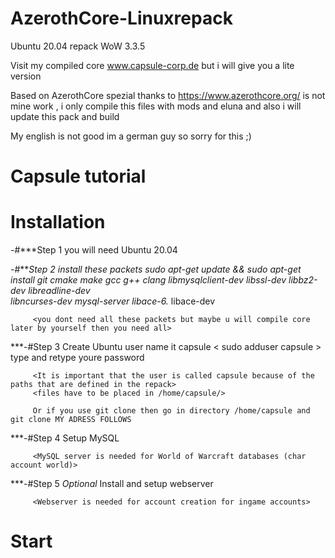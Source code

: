# AzerothCore-Linuxrepack
Ubuntu 20.04 repack WoW 3.3.5

Visit my compiled core www.capsule-corp.de
but i will give you a lite version

Based on AzerothCore spezial thanks to https://www.azerothcore.org/
is not mine work , i only compile this files with mods and eluna 
and also i will update this pack and build

My english is not good im a german guy so sorry for this  ;)

# Capsule tutorial
# Installation

-#***Step 1 you will need Ubuntu 20.04
         <placeholder>

-#***Step 2 install these packets 
         sudo apt-get update && sudo apt-get install git cmake make gcc g++ clang libmysqlclient-dev libssl-dev libbz2-dev libreadline-dev              
         libncurses-dev mysql-server libace-6.* libace-dev      
        
         <you dont need all these packets but maybe u will compile core later by yourself then you need all>

***-#Step 3 Create Ubuntu user name it capsule < sudo adduser capsule > type and retype youre password 
         
         <It is important that the user is called capsule because of the paths that are defined in the repack>
         <files have to be placed in /home/capsule/>
        
         Or if you use git clone then go in directory /home/capsule and git clone MY ADRESS FOLLOWS
         

***-#Step 4 Setup MySQL 
         
         <MySQL server is needed for World of Warcraft databases (char account world)>

***-#Step 5 *Optional* Install and setup webserver 
        
         <Webserver is needed for account creation for ingame accounts>
        
        
# Start         

